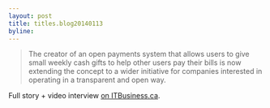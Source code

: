 ```yaml
---
layout: post
title: titles.blog20140113
byline: 
---
```


> The creator of an open payments system that allows users to give small weekly
> cash gifts to help other users pay their bills is now extending the concept
> to a wider initiative for companies interested in operating in a transparent
> and open way.

Full story + video interview [on
ITBusiness.ca](http://www.itbusiness.ca/video/gittip-founder-starts-open-company-initiative).
